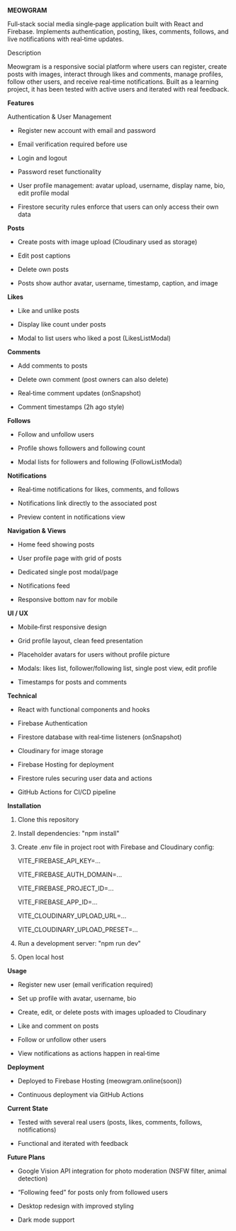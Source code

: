**MEOWGRAM**


Full‑stack social media single‑page application built with React and Firebase. Implements authentication, posting, likes, comments, follows, and live notifications with real‑time updates.

Description


Meowgram is a responsive social platform where users can register, create posts with images, interact through likes and comments, manage profiles, follow other users, and receive real‑time notifications. Built as a learning project, it has been tested with active users and iterated with real feedback.

**Features**

Authentication & User Management

- Register new account with email and password

- Email verification required before use

- Login and logout

- Password reset functionality

- User profile management: avatar upload, username, display name, bio, edit profile modal

- Firestore security rules enforce that users can only access their own data

**Posts**

- Create posts with image upload (Cloudinary used as storage)

- Edit post captions

- Delete own posts

- Posts show author avatar, username, timestamp, caption, and image

**Likes**

- Like and unlike posts

- Display like count under posts

- Modal to list users who liked a post (LikesListModal)

**Comments**

- Add comments to posts

- Delete own comment (post owners can also delete)

- Real‑time comment updates (onSnapshot)

- Comment timestamps (2h ago style)

**Follows**

- Follow and unfollow users

- Profile shows followers and following count

- Modal lists for followers and following (FollowListModal)

**Notifications**

- Real‑time notifications for likes, comments, and follows

- Notifications link directly to the associated post

- Preview content in notifications view

**Navigation & Views**

- Home feed showing posts

- User profile page with grid of posts

- Dedicated single post modal/page

- Notifications feed

- Responsive bottom nav for mobile

**UI / UX**

- Mobile‑first responsive design

- Grid profile layout, clean feed presentation

- Placeholder avatars for users without profile picture

- Modals: likes list, follower/following list, single post view, edit profile

- Timestamps for posts and comments

**Technical**

- React with functional components and hooks

- Firebase Authentication

- Firestore database with real‑time listeners (onSnapshot)

- Cloudinary for image storage

- Firebase Hosting for deployment

- Firestore rules securing user data and actions

- GitHub Actions for CI/CD pipeline

**Installation**

1. Clone this repository

2. Install dependencies: "npm install"

3. Create .env file in project root with Firebase and Cloudinary config:

    VITE_FIREBASE_API_KEY=...

    VITE_FIREBASE_AUTH_DOMAIN=...

    VITE_FIREBASE_PROJECT_ID=...

    VITE_FIREBASE_APP_ID=...

    VITE_CLOUDINARY_UPLOAD_URL=...

    VITE_CLOUDINARY_UPLOAD_PRESET=...

4. Run a development server: "npm run dev"

5. Open local host



**Usage**

- Register new user (email verification required)

- Set up profile with avatar, username, bio

- Create, edit, or delete posts with images uploaded to Cloudinary

- Like and comment on posts

- Follow or unfollow other users

- View notifications as actions happen in real‑time

**Deployment**

- Deployed to Firebase Hosting (meowgram.online(soon))

- Continuous deployment via GitHub Actions

**Current State**

- Tested with several real users (posts, likes, comments, follows, notifications)

- Functional and iterated with feedback

**Future Plans**

- Google Vision API integration for photo moderation (NSFW filter, animal detection)

- “Following feed” for posts only from followed users

- Desktop redesign with improved styling

- Dark mode support




